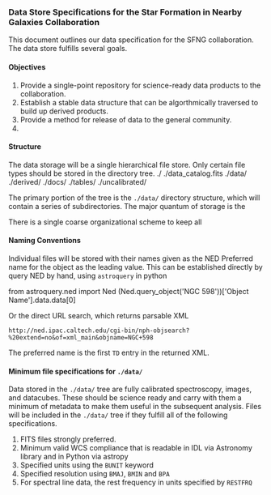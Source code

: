 ### Data Store Specifications for the Star Formation in Nearby Galaxies Collaboration

This document outlines our data specification for the SFNG collaboration.  The data store fulfills several goals.

#### Objectives

1. Provide a single-point repository for science-ready data products to the collaboration.
2. Establish a stable data structure that can be algorthmically traversed to build up derived products.
3. Provide a method for release of data to the general community.
3. 

#### Structure

The data storage will be a single hierarchical file store.  Only certain file types should be stored in the directory tree. 
    ./
    ./data_catalog.fits
    ./data/
    ./derived/
    ./docs/
    ./tables/
    ./uncalibrated/

The primary portion of the tree is the `./data/` directory structure, which will contain a series of subdirectories.  The major quantum of storage is the 

There is a single coarse organizational scheme to keep all 

#### Naming Conventions 

Individual files will be stored with their names given as the NED Preferred name for the object as the leading value.  This can be established directly by query NED by hand, using `astroquery` in python 

   from astroquery.ned import Ned
   (Ned.query_object('NGC 598'))['Object Name'].data.data[0]

Or the direct URL search, which returns parsable XML

    http://ned.ipac.caltech.edu/cgi-bin/nph-objsearch?%20extend=no&of=xml_main&objname=NGC+598
    
The preferred name is the first `TD` entry in the returned XML.

#### Minimum file specifications for `./data/`

Data stored in the `./data/` tree are fully calibrated spectroscopy, images, and datacubes.  These should be science ready and carry with them a minimum of metadata to make them useful in the subsequent analysis.  Files will be included in the `./data/` tree if they fulfill all of the following specifications. 

1. FITS files strongly preferred.
2. Minimum valid WCS compliance that is readable in IDL via Astronomy library and in Python via astropy
3. Specified units using the `BUNIT` keyword
4. Specified resolution using `BMAJ`, `BMIN` and `BPA`
5. For spectral line data, the rest frequency in units specified by `RESTFRQ` 


